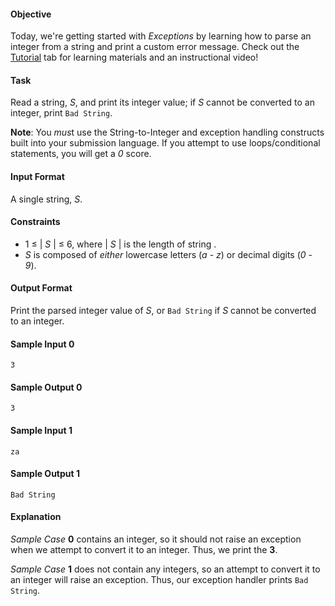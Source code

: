 #### Objective 
Today, we're getting started with *Exceptions* by learning how to parse an integer from a string and print a custom error message. Check out the [Tutorial](https://www.hackerrank.com/challenges/30-exceptions-string-to-integer/tutorial) tab for learning materials and an instructional video!

#### Task 
Read a string, *S*, and print its integer value; if *S* cannot be converted to an integer, print `Bad String`.

**Note**: You *mus*t use the String-to-Integer and exception handling constructs built into your submission language. If you attempt to use loops/conditional statements, you will get a *0* score.

#### Input Format

A single string, *S*.

#### Constraints

* 1 ≤ | *S* | ≤ 6, where | *S* | is the length of string .
*  *S* is composed of *either* lowercase letters (*a* - *z*) or decimal digits (*0* - *9*).

#### Output Format

Print the parsed integer value of *S*, or `Bad String` if *S* cannot be converted to an integer.

#### Sample Input 0

    3

#### Sample Output 0

    3

#### Sample Input 1

    za

#### Sample Output 1

    Bad String

#### Explanation

*Sample Case* **0** contains an integer, so it should not raise an exception when we attempt to convert it to an integer. Thus, we print the **3**. 

*Sample Case* **1**  does not contain any integers, so an attempt to convert it to an integer will raise an exception. Thus, our exception handler prints `Bad String`.